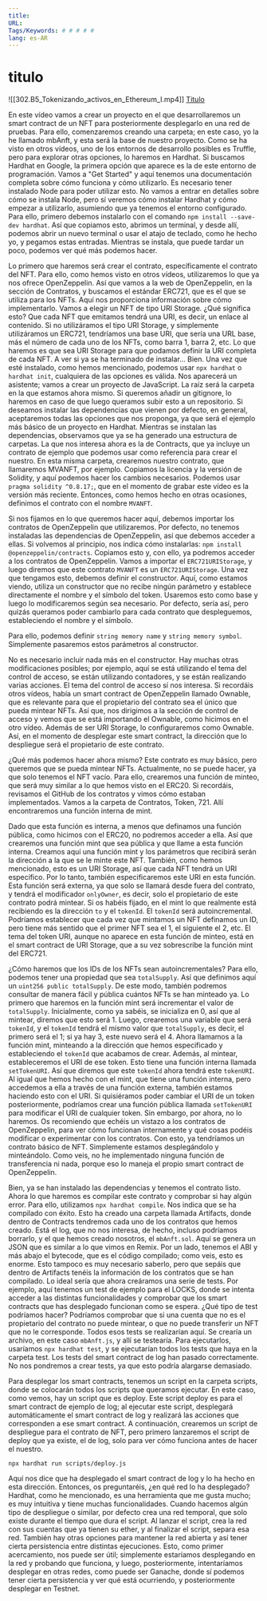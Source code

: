 ```yaml
---
title: 
URL: 
Tags/Keywords: # # # # #
lang: es-AR
---
```

# titulo
![[302.B5_Tokenizando_activos_en_Ethereum_I.mp4]]
[Titulo](URL)

En este vídeo vamos a crear un proyecto en el que desarrollaremos un smart contract de un NFT para posteriormente desplegarlo en una red de pruebas. Para ello, comenzaremos creando una carpeta; en este caso, yo la he llamado mbAnft, y esta será la base de nuestro proyecto. Como se ha visto en otros vídeos, uno de los entornos de desarrollo posibles es Truffle, pero para explorar otras opciones, lo haremos en Hardhat. Si buscamos Hardhat en Google, la primera opción que aparece es la de este entorno de programación. Vamos a "Get Started" y aquí tenemos una documentación completa sobre cómo funciona y cómo utilizarlo. Es necesario tener instalado Node para poder utilizar esto. No vamos a entrar en detalles sobre cómo se instala Node, pero sí veremos cómo instalar Hardhat y cómo empezar a utilizarlo, asumiendo que ya tenemos el entorno configurado. Para ello, primero debemos instalarlo con el comando `npm install --save-dev hardhat`. Así que copiamos esto, abrimos un terminal, y desde allí, podemos abrir un nuevo terminal o usar el atajo de teclado, como he hecho yo, y pegamos estas entradas. Mientras se instala, que puede tardar un poco, podemos ver qué más podemos hacer.

Lo primero que haremos será crear el contrato, específicamente el contrato del NFT. Para ello, como hemos visto en otros vídeos, utilizaremos lo que ya nos ofrece OpenZeppelin. Así que vamos a la web de OpenZeppelin, en la sección de Contratos, y buscamos el estándar ERC721, que es el que se utiliza para los NFTs. Aquí nos proporciona información sobre cómo implementarlo. Vamos a elegir un NFT de tipo URI Storage. ¿Qué significa esto? Que cada NFT que emitamos tendrá una URI, es decir, un enlace al contenido. Si no utilizáramos el tipo URI Storage, y simplemente utilizáramos un ERC721, tendríamos una base URI, que sería una URL base, más el número de cada uno de los NFTs, como barra 1, barra 2, etc. Lo que haremos es que sea URI Storage para que podamos definir la URI completa de cada NFT. A ver si ya se ha terminado de instalar... Bien. Una vez que esté instalado, como hemos mencionado, podemos usar `npx hardhat` o `hardhat init`, cualquiera de las opciones es válida. Nos aparecerá un asistente; vamos a crear un proyecto de JavaScript. La raíz será la carpeta en la que estamos ahora mismo. Si queremos añadir un gitignore, lo haremos en caso de que luego queramos subir esto a un repositorio. Si deseamos instalar las dependencias que vienen por defecto, en general, aceptaremos todas las opciones que nos proponga, ya que será el ejemplo más básico de un proyecto en Hardhat. Mientras se instalan las dependencias, observamos que ya se ha generado una estructura de carpetas. La que nos interesa ahora es la de Contracts, que ya incluye un contrato de ejemplo que podemos usar como referencia para crear el nuestro. En esta misma carpeta, crearemos nuestro contrato, que llamaremos MVANFT, por ejemplo. Copiamos la licencia y la versión de Solidity, y aquí podemos hacer los cambios necesarios. Podemos usar `pragma solidity ^0.8.17;`, que en el momento de grabar este vídeo es la versión más reciente. Entonces, como hemos hecho en otras ocasiones, definimos el contrato con el nombre `MVANFT`.

Si nos fijamos en lo que queremos hacer aquí, debemos importar los contratos de OpenZeppelin que utilizaremos. Por defecto, no tenemos instaladas las dependencias de OpenZeppelin, así que debemos acceder a ellas. Si volvemos al principio, nos indica cómo instalarlas: `npm install @openzeppelin/contracts`. Copiamos esto y, con ello, ya podremos acceder a los contratos de OpenZeppelin. Vamos a importar el `ERC721URIStorage`, y luego diremos que este contrato `MVANFT` es un `ERC721URIStorage`. Una vez que tengamos esto, debemos definir el constructor. Aquí, como estamos viendo, utiliza un constructor que no recibe ningún parámetro y establece directamente el nombre y el símbolo del token. Usaremos esto como base y luego lo modificaremos según sea necesario. Por defecto, sería así, pero quizás queramos poder cambiarlo para cada contrato que despleguemos, estableciendo el nombre y el símbolo.

Para ello, podemos definir `string memory name` y `string memory symbol`. Simplemente pasaremos estos parámetros al constructor.

No es necesario incluir nada más en el constructor. Hay muchas otras modificaciones posibles; por ejemplo, aquí se está utilizando el tema del control de acceso, se están utilizando contadores, y se están realizando varias acciones. El tema del control de acceso sí nos interesa. Si recordáis otros vídeos, había un smart contract de OpenZeppelin llamado Ownable, que es relevante para que el propietario del contrato sea el único que pueda mintear NFTs. Así que, nos dirigimos a la sección de control de acceso y vemos que se está importando el Ownable, como hicimos en el otro vídeo. Además de ser URI Storage, lo configuraremos como Ownable. Así, en el momento de desplegar este smart contract, la dirección que lo despliegue será el propietario de este contrato.

¿Qué más podemos hacer ahora mismo? Este contrato es muy básico, pero queremos que se pueda mintear NFTs. Actualmente, no se puede hacer, ya que solo tenemos el NFT vacío. Para ello, crearemos una función de minteo, que será muy similar a lo que hemos visto en el ERC20. Si recordáis, revisamos el GitHub de los contratos y vimos cómo estaban implementados. Vamos a la carpeta de Contratos, Token, 721. Allí encontraremos una función interna de mint.

Dado que esta función es interna, a menos que definamos una función pública, como hicimos con el ERC20, no podremos acceder a ella. Así que crearemos una función mint que sea pública y que llame a esta función interna. Creamos aquí una función mint y los parámetros que recibirá serán la dirección a la que se le minte este NFT. También, como hemos mencionado, esto es un URI Storage, así que cada NFT tendrá un URI específico. Por lo tanto, también especificaremos este URI en esta función. Esta función será externa, ya que solo se llamará desde fuera del contrato, y tendrá el modificador `onlyOwner`, es decir, solo el propietario de este contrato podrá mintear. Si os habéis fijado, en el mint lo que realmente está recibiendo es la dirección `to` y el `tokenId`. El `tokenId` será autoincremental. Podríamos establecer que cada vez que mintamos un NFT definamos un ID, pero tiene más sentido que el primer NFT sea el 1, el siguiente el 2, etc. El tema del token URI, aunque no aparece en esta función de minteo, está en el smart contract de URI Storage, que a su vez sobrescribe la función mint del ERC721.

¿Cómo haremos que los IDs de los NFTs sean autoincrementales? Para ello, podemos tener una propiedad que sea `totalSupply`. Así que definimos aquí un `uint256 public totalSupply`. De este modo, también podremos consultar de manera fácil y pública cuántos NFTs se han minteado ya. Lo primero que haremos en la función mint será incrementar el valor de `totalSupply`. Inicialmente, como ya sabéis, se inicializa en 0, así que al mintear, diremos que esto será 1. Luego, crearemos una variable que será `tokenId`, y el `tokenId` tendrá el mismo valor que `totalSupply`, es decir, el primero será el 1; si ya hay 3, este nuevo será el 4. Ahora llamamos a la función mint, minteando a la dirección que hemos especificado y estableciendo el `tokenId` que acabamos de crear. Además, al mintear, estableceremos el URI de ese token. Esto tiene una función interna llamada `setTokenURI`. Así que diremos que este `tokenId` ahora tendrá este `tokenURI`. Al igual que hemos hecho con el mint, que tiene una función interna, pero accedemos a ella a través de una función externa, también estamos haciendo esto con el URI. Si quisiéramos poder cambiar el URI de un token posteriormente, podríamos crear una función pública llamada `setTokenURI` para modificar el URI de cualquier token. Sin embargo, por ahora, no lo haremos. Os recomiendo que echéis un vistazo a los contratos de OpenZeppelin, para ver cómo funcionan internamente y qué cosas podéis modificar o experimentar con los contratos. Con esto, ya tendríamos un contrato básico de NFT. Simplemente estamos desplegándolo y minteándolo. Como veis, no he implementado ninguna función de transferencia ni nada, porque eso lo maneja el propio smart contract de OpenZeppelin.

Bien, ya se han instalado las dependencias y tenemos el contrato listo. Ahora lo que haremos es compilar este contrato y comprobar si hay algún error. Para ello, utilizamos `npx hardhat compile`. Nos indica que se ha compilado con éxito. Esto ha creado una carpeta llamada Artifacts, donde dentro de Contracts tendremos cada uno de los contratos que hemos creado. Está el log, que no nos interesa, de hecho, incluso podríamos borrarlo, y el que hemos creado nosotros, el `mbAnft.sol`. Aquí se genera un JSON que es similar a lo que vimos en Remix. Por un lado, tenemos el ABI y más abajo el bytecode, que es el código compilado; como veis, esto es enorme. Esto tampoco es muy necesario saberlo, pero que sepáis que dentro de Artifacts tenéis la información de los contratos que se han compilado. Lo ideal sería que ahora creáramos una serie de tests. Por ejemplo, aquí tenemos un test de ejemplo para el LOCKS, donde se intenta acceder a las distintas funcionalidades y comprobar que los smart contracts que has desplegado funcionan como se espera. ¿Qué tipo de test podríamos hacer? Podríamos comprobar que si una cuenta que no es el propietario del contrato no puede mintear, o que no puede transferir un NFT que no le corresponde. Todos esos tests se realizarían aquí. Se crearía un archivo, en este caso `mbAnft.js`, y allí se testearía. Para ejecutarlos, usaríamos `npx hardhat test`, y se ejecutarían todos los tests que haya en la carpeta test. Los tests del smart contract de log han pasado correctamente. No nos pondremos a crear tests, ya que esto podría alargarse demasiado.

Para desplegar los smart contracts, tenemos un script en la carpeta scripts, donde se colocarán todos los scripts que queramos ejecutar. En este caso, como vemos, hay un script que es deploy. Este script deploy es para el smart contract de ejemplo de log; al ejecutar este script, desplegará automáticamente el smart contract de log y realizará las acciones que corresponden a ese smart contract. A continuación, crearemos un script de despliegue para el contrato de NFT, pero primero lanzaremos el script de deploy que ya existe, el de log, solo para ver cómo funciona antes de hacer el nuestro.

`npx hardhat run scripts/deploy.js`

Aquí nos dice que ha desplegado el smart contract de log y lo ha hecho en esta dirección. Entonces, os preguntaréis, ¿en qué red lo ha desplegado? Hardhat, como he mencionado, es una herramienta que me gusta mucho; es muy intuitiva y tiene muchas funcionalidades. Cuando hacemos algún tipo de despliegue o similar, por defecto crea una red temporal, que solo existe durante el tiempo que dura el script. Al lanzar el script, crea la red con sus cuentas que ya tienen su ether, y al finalizar el script, separa esa red. También hay otras opciones para mantener la red abierta y así tener cierta persistencia entre distintas ejecuciones. Esto, como primer acercamiento, nos puede ser útil; simplemente estaríamos desplegando en la red y probando que funciona, y luego, posteriormente, intentaríamos desplegar en otras redes, como puede ser Ganache, donde sí podemos tener cierta persistencia y ver qué está ocurriendo, y posteriormente desplegar en Testnet.